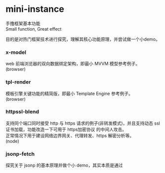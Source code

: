 # mini-instance
手撸框架基本功能     
Small function, Great effect

目的是对热门框架技术进行探究，理解其核心功能原理，并尝试做一个小demo。

### x-model
web 前端浏览器的双向数据绑定架构，即最小 MVVM 模型参考例子。     
(browser)

### tpl-render
模板引擎关键功能的精简版，即最小 Template Engine 参考例子。     
(browser)

### httpssl-blend
支持同个端口同时接受 http 与 https 请求的例子(非转发模式)，并且支持动态 ssl 证书加载，功能改造一下可用于 https加密协议 的中间人攻击。     
正常情况下用于建设网络边界网关、代理转发、https 解密分析等。     
(node)

### jsonp-fetch
探究关于 jsonp 的基本原理并做个小 demo，其实本质是通过 <script> 标签加载远程代码。我们经常用这个方法加载 jQuery。     
加载js文件的功能，被利用来做跨域请求，确实取巧，目前这个方式跨域已不再流行。     
(browser, node)

### hot-server
服务端 hotfix 的一次实践，通过拦截 nodejs 模块加载机制，实现部分代码替换而无需重启整个进程。热替换相对于 supervisor、nodemon 有其优势的地方，比如直接替换业务逻辑模块而无需进行复杂的初始化过程(数据库连接)。     
(node)

### x-compose
函数迭代器 middleware framework ，通过 middleware stack 存储每个函数，并使用递归的方式迭代运行，同时函数内可使用 next(); 进行下一步操作。     
更主要的是该模式支持"普通函数"与"异步函数"组成堆栈，即该项目是 koa、express 核心功能的小 demo。     
(node)
